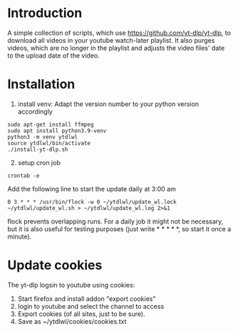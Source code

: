 # Introduction
A simple collection of scripts, which use https://github.com/yt-dlp/yt-dlp, to download all videos in your youtube watch-later playlist. It also purges videos, which are no longer in the playlist and adjusts the video files' date to the upload date of the video.

# Installation

1. install venv:
Adapt the  version number to your python version accordingly
```
sudo apt-get install ffmpeg
sudo apt install python3.9-venv
python3 -m venv ytdlwl
source ytdlwl/bin/activate
./install-yt-dlp.sh
```

2. setup cron job
```
crontab -e
```
Add the following line to start the update daily at 3:00 am
```
0 3 * * * /usr/bin/flock -w 0 ~/ytdlwl/update_wl.lock ~/ytdlwl/update_wl.sh > ~/ytdlwl/update_wl.log 2>&1
```

flock prevents overlapping runs. For a daily job it might not be necessary, but it is also useful for testing purposes (just write * * * * *, so start it once a minute).

# Update cookies
The yt-dlp logsin to youtube using cookies:
1. Start firefox and install addon "export cookies"
2. login to youtube and select the channel to access
3. Export cookies (of all sites, just to be sure).
4. Save as ~/ytdlwl/cookies/cookies.txt
